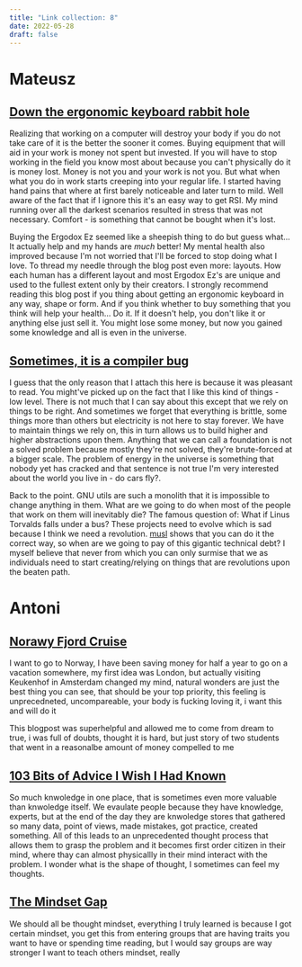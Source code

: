 ```yaml
---
title: "Link collection: 8"
date: 2022-05-28
draft: false
---
```


# Mateusz

## [Down the ergonomic keyboard rabbit hole](https://blog.scottlogic.com/2020/10/09/ergo-rabbit-hole.html)

Realizing that working on a computer will destroy your body if you do not take care of it is the better the sooner it comes.
Buying equipment that will aid in your work is money not spent but invested.
If you will have to stop working in the field you know most about because you can't physically do it is money lost.
Money is not you and your work is not you.
But what when what you do in work starts creeping into your regular life.
I started having hand pains that where at first barely noticeable and later turn to mild.
Well aware of the fact that if I ignore this it's an easy way to get RSI.
My mind running over all the darkest scenarios resulted in stress that was not necessary.
Comfort - is something that cannot be bought when it's lost.

Buying the Ergodox Ez seemed like a sheepish thing to do but guess what...
It actually help and my hands are _much_ better!
My mental health also improved because I'm not worried that I'll be forced to stop doing what I love.
To thread my needle through the blog post even more: layouts.
How each human has a different layout and most Ergodox Ez's are unique and used to the fullest extent only by their creators.
I strongly recommend reading this blog post if you thing about getting an ergonomic keyboard in any way, shape or form.
And if you think whether to buy something that you think will help your health...
Do it.
If it doesn't help, you don't like it or anything else just sell it.
You might lose some money, but now you gained some knowledge and all is even in the universe.

## [Sometimes, it is a compiler bug](https://quick-lint-js.com/blog/bug-journey/)

I guess that the only reason that I attach this here is because it was pleasant to read.
You might've picked up on the fact that I like this kind of things - low level.
There is not much that I can say about this except that we rely on things to be right.
And sometimes we forget that everything is brittle, some things more than others but electricity is not here to stay forever.
We have to maintain things we rely on, this in turn allows us to build higher and higher abstractions upon them.
Anything that we can call a foundation is not a solved problem because mostly they're not solved, they're brute-forced at a bigger scale.
The problem of energy in the universe is something that nobody yet has cracked and that sentence is not true I'm very interested about the world you live in - do cars fly?.

Back to the point.
GNU utils are such a monolith that it is impossible to change anything in them.
What are we going to do when most of the people that work on them will inevitably die?
The famous question of: What if Linus Torvalds falls under a bus?
These projects need to evolve which is sad because I think we need a revolution.
[musl](https://musl.libc.org/) shows that you can do it the correct way, so when are we going to pay of this gigantic technical debt?
I myself believe that never from which you can only surmise that we as individuals need to start creating/relying on things that are revolutions upon the beaten path.

# Antoni 



## [Norawy Fjord Cruise](https://wypiszwymalujpodroz.pl/praktyczny-poradnik/europa/norwegia/rejs-po-fiordach/)

I want to go to Norway, I have been saving money for half a year to go on a vacation somewhere, my first idea was London, but actually visiting Keukenhof in Amsterdam changed my mind, natural wonders are just the best thing you can see, that should be your top priority, this feeling is unprecedneted, uncompareable, your body is fucking loving it, i want this and will do it


This blogpost was superhelpful and allowed me to come from dream to true, i was full of doubts, thought it is hard, but just story of two students that went in a reasonalbe amount of money compelled to me

## [103 Bits of Advice I Wish I Had Known](https://kk.org/thetechnium/103-bits-of-advice-i-wish-i-had-known/)

So much knwoledge in one place, that is sometimes even more valuable than knwoledge itself. We evaulate people because they have knowledge, experts, but at the end of the day they are knwoledge stores that gathered so many data, point of views, made mistakes, got practice, created something. All of this leads to an unprecedented thought process that allows them to grasp the problem and it becomes first order citizen in their mind, where thay can almost physicallly in their mind interact with the problem. I wonder what is the shape of thought, I sometimes can feel my thoughts.

## [The Mindset Gap](https://fs.blog/brain-food/may-1-2022/)

We should all be thought mindset, everything I truly learned is because I got certain mindset, you get this from entering groups that are having traits you want to have or spending time reading, but I would say groups are way stronger
I want to teach others mindset, really
